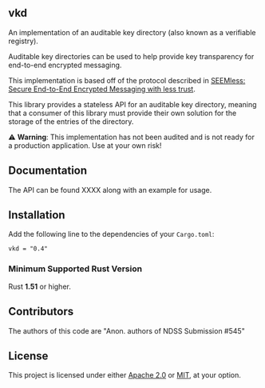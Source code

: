 ## vkd 

An implementation of an auditable key directory (also known as a verifiable registry).

Auditable key directories can be used to help provide key transparency for end-to-end encrypted
messaging.

This implementation is based off of the protocol described in
[SEEMless: Secure End-to-End Encrypted Messaging with less trust](https://eprint.iacr.org/2018/607).

This library provides a stateless API for an auditable key directory, meaning that a consumer of this library must provide their own solution for the storage of the entries of the directory.

⚠️ **Warning**: This implementation has not been audited and is not ready for a production application. Use at your own risk!

Documentation
-------------

The API can be found XXXX along with an example for usage.

Installation
------------

Add the following line to the dependencies of your `Cargo.toml`:

```
vkd = "0.4"
```

### Minimum Supported Rust Version

Rust **1.51** or higher.

Contributors
------------

The authors of this code are "Anon. authors of NDSS Submission #545"

License
-------

This project is licensed under either [Apache 2.0](https://github.com/anonauthorsub/submission_code_ndss_f2022_545/vkd_ozks/blob/main/LICENSE-APACHE) or [MIT](https://github.com/anonauthorsub/submission_code_ndss_f2022_545/vkd_ozks/blob/main/LICENSE-MIT), at your option.
